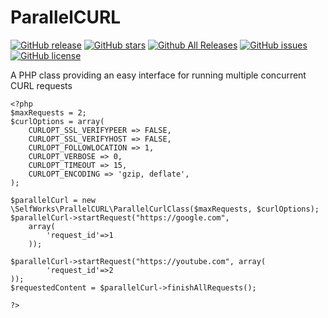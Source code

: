# ParallelCURL
[![GitHub release](https://img.shields.io/github/release/selfworks/ParallelCURL.svg)](https://github.com/selfworks/ParallelCURL/releases)
[![GitHub stars](https://img.shields.io/github/stars/selfworks/ParallelCURL.svg)](https://github.com/selfworks/ParallelCURL/stargazers)
[![Github All Releases](https://img.shields.io/github/downloads/selfworks/ParallelCURL/total.svg)](https://github.com/selfworks/ParallelCURL)
[![GitHub issues](https://img.shields.io/github/issues/selfworks/ParallelCURL.svg)](https://github.com/selfworks/ParallelCURL/issues)
[![GitHub license](https://img.shields.io/github/license/selfworks/ParallelCURL.svg)](https://github.com/selfworks/ParallelCURL/blob/master/LICENSE)

A PHP class providing an easy interface for running multiple concurrent CURL requests

```
<?php
$maxRequests = 2;
$curlOptions = array(
    CURLOPT_SSL_VERIFYPEER => FALSE,
    CURLOPT_SSL_VERIFYHOST => FALSE,
    CURLOPT_FOLLOWLOCATION => 1,
    CURLOPT_VERBOSE => 0,
    CURLOPT_TIMEOUT => 15,
    CURLOPT_ENCODING => 'gzip, deflate',
);

$parallelCurl = new \SelfWorks\PrallelCURL\ParallelCurlClass($maxRequests, $curlOptions);
$parallelCurl->startRequest("https://google.com", 
    array(
        'request_id'=>1
    ));

$parallelCurl->startRequest("https://youtube.com", array(
        'request_id'=>2
));
$requestedContent = $parallelCurl->finishAllRequests();

?>
```
